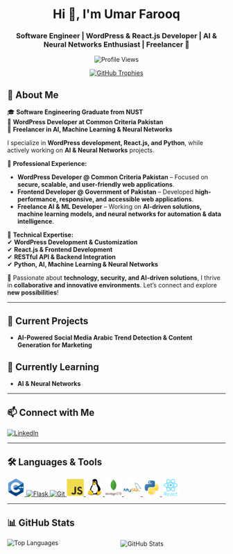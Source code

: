<h1 align="center">Hi 👋, I'm Umar Farooq</h1>
<h3 align="center">Software Engineer | WordPress & React.js Developer | AI & Neural Networks Enthusiast | Freelancer 🔹</h3>

<p align="center"> 
  <img src="https://komarev.com/ghpvc/?username=umarfarooquf5&label=Profile%20views&color=0e75b6&style=flat" alt="Profile Views" />
</p>

<p align="center">
  <a href="https://github.com/ryo-ma/github-profile-trophy">
    <img src="https://github-profile-trophy.vercel.app/?username=umarfarooquf5" alt="GitHub Trophies" />
  </a>
</p>

## 🚀 About Me

🎓 **Software Engineering Graduate from NUST**  
💼 **WordPress Developer at Common Criteria Pakistan**  
🧠 **Freelancer in AI, Machine Learning & Neural Networks**  

I specialize in **WordPress development, React.js, and Python**, while actively working on **AI & Neural Networks** projects.  

🔹 **Professional Experience:**  
- **WordPress Developer @ Common Criteria Pakistan** – Focused on **secure, scalable, and user-friendly web applications**.  
- **Frontend Developer @ Government of Pakistan** – Developed **high-performance, responsive, and accessible web applications**.  
- **Freelance AI & ML Developer** – Working on **AI-driven solutions, machine learning models, and neural networks for automation & data intelligence**.  

🔹 **Technical Expertise:**  
✔ **WordPress Development & Customization**  
✔ **React.js & Frontend Development**  
✔ **RESTful API & Backend Integration**  
✔ **Python, AI, Machine Learning & Neural Networks**  

🚀 Passionate about **technology, security, and AI-driven solutions**, I thrive in **collaborative and innovative environments**. Let’s connect and explore **new possibilities**!  

---

## 🔭 Current Projects  
- **AI-Powered Social Media Arabic Trend Detection & Content Generation for Marketing**  

## 🌱 Currently Learning  
- **AI & Neural Networks**  

---

## 📫 Connect with Me  
[![LinkedIn](https://img.shields.io/badge/LinkedIn-Umar%20Farooq-blue?style=flat-square&logo=linkedin)](https://www.linkedin.com/in/umarfarooquf/)  

---

## 🛠️ Languages & Tools  
<p align="left"> 
  <a href="https://www.w3schools.com/cpp/" target="_blank" rel="noreferrer">
    <img src="https://raw.githubusercontent.com/devicons/devicon/master/icons/cplusplus/cplusplus-original.svg" alt="C++" width="40" height="40"/>
  </a> 
  <a href="https://flask.palletsprojects.com/" target="_blank" rel="noreferrer">
    <img src="https://www.vectorlogo.zone/logos/pocoo_flask/pocoo_flask-icon.svg" alt="Flask" width="40" height="40"/>
  </a> 
  <a href="https://git-scm.com/" target="_blank" rel="noreferrer">
    <img src="https://www.vectorlogo.zone/logos/git-scm/git-scm-icon.svg" alt="Git" width="40" height="40"/>
  </a> 
  <a href="https://developer.mozilla.org/en-US/docs/Web/JavaScript" target="_blank" rel="noreferrer">
    <img src="https://raw.githubusercontent.com/devicons/devicon/master/icons/javascript/javascript-original.svg" alt="JavaScript" width="40" height="40"/>
  </a> 
  <a href="https://www.linux.org/" target="_blank" rel="noreferrer">
    <img src="https://raw.githubusercontent.com/devicons/devicon/master/icons/linux/linux-original.svg" alt="Linux" width="40" height="40"/>
  </a> 
  <a href="https://www.mongodb.com/" target="_blank" rel="noreferrer">
    <img src="https://raw.githubusercontent.com/devicons/devicon/master/icons/mongodb/mongodb-original-wordmark.svg" alt="MongoDB" width="40" height="40"/>
  </a> 
  <a href="https://www.mysql.com/" target="_blank" rel="noreferrer">
    <img src="https://raw.githubusercontent.com/devicons/devicon/master/icons/mysql/mysql-original-wordmark.svg" alt="MySQL" width="40" height="40"/>
  </a> 
  <a href="https://www.python.org" target="_blank" rel="noreferrer">
    <img src="https://raw.githubusercontent.com/devicons/devicon/master/icons/python/python-original.svg" alt="Python" width="40" height="40"/>
  </a> 
  <a href="https://reactjs.org/" target="_blank" rel="noreferrer">
    <img src="https://raw.githubusercontent.com/devicons/devicon/master/icons/react/react-original-wordmark.svg" alt="React.js" width="40" height="40"/>
  </a> 
</p>

---

## 📊 GitHub Stats  
<p align="left">
  <img align="left" src="https://github-readme-stats.vercel.app/api/top-langs?username=umarfarooquf5&show_icons=true&locale=en&layout=compact" alt="Top Languages" />
</p>

<p align="center">
  <img align="center" src="https://github-readme-stats.vercel.app/api?username=umarfarooquf5&show_icons=true&locale=en" alt="GitHub Stats" />
</p>
